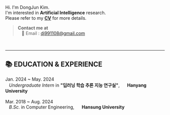 Hi. I'm DongJun Kim. <br>
I'm interested in **Artificial Intelligence** research.  <br>
Please refer to my **[CV](https://github.com/dj991108/dj991108/files/15446770/CV.pdf)** for more details. <br>


> **Contact me at** <br>
&nbsp;&nbsp; 📧 Email : dj991108@gmail.com <br>
<br>

***
## 📚 EDUCATION & EXPERIENCE <br>
Jan. 2024 ~ May. 2024 <br>
&nbsp;&nbsp; _Undergraduate Intern_ in **"딥러닝 학습 추론 지능 연구실"**,&nbsp;&nbsp;&nbsp;&nbsp;&nbsp; **Hanyang University**
<br><br>
Mar. 2018 ~ Aug. 2024 <br>
&nbsp;&nbsp; _B.Sc._ in Computer Engineering,&nbsp;&nbsp;&nbsp;&nbsp;&nbsp; **Hansung University**

<br>
